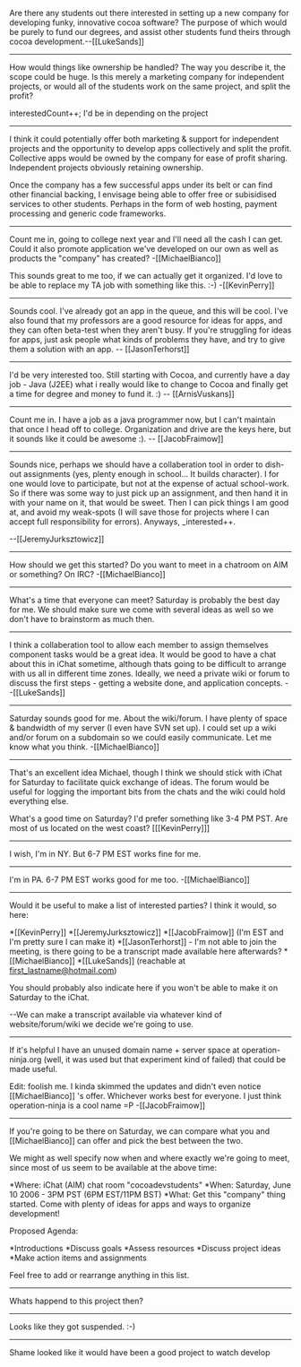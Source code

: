 

Are there any students out there interested in setting up a new company for developing funky, innovative cocoa software? The purpose of which would be purely to fund our degrees, and assist other students fund theirs through cocoa development.--[[LukeSands]]

----

How would things like ownership be handled? The way you describe it, the scope could be huge. Is this merely a marketing company for independent projects, or would all of the students work on the same project, and split the profit?

interestedCount++; I'd be in depending on the project

----

I think it could potentially offer both marketing & support for independent projects and the opportunity to develop apps collectively and split the profit. Collective apps would be owned by the company for ease of profit sharing. Independent projects obviously retaining ownership.

Once the company has a few successful apps under its belt or can find other financial backing, I envisage being able to offer free or subisidised services to other students. Perhaps in the form of web hosting, payment processing and generic code frameworks.

----

Count me in, going to college next year and I'll need all the cash I can get. Could it also promote application we've developed on our own as well as products the "company" has created? -[[MichaelBianco]]

This sounds great to me too, if we can actually get it organized. I'd love to be able to replace my TA job with something like this. :-) -[[KevinPerry]]

----

Sounds cool. I've already got an app in the queue, and this will be cool. I've also found that my professors are a good resource for ideas for apps, and they can often beta-test when they aren't busy. If you're struggling for ideas for apps, just ask people what kinds of problems they have, and try to give them a solution with an app. -- [[JasonTerhorst]]

----

I'd be very interested too. Still starting with Cocoa, and currently have a day job - Java (J2EE) what i really would like to change to Cocoa and finally get a time for degree and money to fund it. :) -- [[ArnisVuskans]]

----

Count me in. I have a job as a java programmer now, but I can't maintain that once I head off to college. Organization and drive are the keys here, but it sounds like it could be awesome :).
-- [[JacobFraimow]]

----

Sounds nice, perhaps we should have a collaberation tool in order to dish-out assignments (yes, plenty enough in school... It builds character). I for one would love to participate, but not at the expense of actual school-work. So if there was some way to just pick up an assignment, and then hand it in with your name on it, that would be sweet. Then I can pick things I am good at, and avoid my weak-spots (I will save those for projects where I can accept full responsibility for errors). Anyways, _interested++.

--[[JeremyJurksztowicz]]

----

How should we get this started? Do you want to meet in a chatroom on AIM or something? On IRC?
-[[MichaelBianco]]

----

What's a time that everyone can meet? Saturday is probably the best day for me. We should make sure we come with several ideas as well so we don't have to brainstorm as much then.

----

I think a collaberation tool to allow each member to assign themselves component tasks would be a great idea. It would be good to have a chat about this in iChat sometime, although thats going to be difficult to arrange with us all in different time zones. Ideally, we need a private wiki or forum to discuss the first steps - getting a website done, and application concepts. --[[LukeSands]]

----

Saturday sounds good for me.
About the wiki/forum. I have plenty of space & bandwidth of my server (I even have SVN set up). I could set up a wiki and/or forum on a subdomain so we could easily communicate.
Let me know what you think.
-[[MichaelBianco]]

----

That's an excellent idea Michael, though I think we should stick with iChat for Saturday to facilitate quick exchange of ideas. The forum would be useful for logging the important bits from the chats and the wiki could hold everything else. 

What's a good time on Saturday? I'd prefer something like 3-4 PM PST. Are most of us located on the west coast? [[[KevinPerry]]]

----
I wish, I'm in NY.  But 6-7 PM EST works fine for me.

----

I'm in PA. 6-7 PM EST works good for me too. -[[MichaelBianco]]

----

Would it be useful to make a list of interested parties? I think it would, so here:


*[[KevinPerry]]
*[[JeremyJurksztowicz]]
*[[JacobFraimow]] (I'm EST and I'm pretty sure I can make it)
*[[JasonTerhorst]] - I'm not able to join the meeting, is there going to be a transcript made available here afterwards?
*[[MichaelBianco]]
*[[LukeSands]] (reachable at first_lastname@hotmail.com)


You should probably also indicate here if you won't be able to make it on Saturday to the iChat.

--We can make a transcript available via whatever kind of website/forum/wiki we decide we're going to use.

----
If it's helpful I have an unused domain name + server space at operation-ninja.org (well, it was used but that experiment kind of failed) that could be made useful. 

Edit: foolish me. I kinda skimmed the updates and didn't even notice [[MichaelBianco]] 's offer. Whichever works best for everyone. I just think operation-ninja is a cool name =P -[[JacobFraimow]]

----
If you're going to be there on Saturday, we can compare what you and [[MichaelBianco]] can offer and pick the best between the two.

We might as well specify now when and where exactly we're going to meet, since most of us seem to be available at the above time:


*Where: iChat (AIM) chat room "cocoadevstudents"
*When: Saturday, June 10 2006 - 3PM PST (6PM EST/11PM BST)
*What: Get this "company" thing started. Come with plenty of ideas for apps and ways to organize development!


Proposed Agenda:

*Introductions
*Discuss goals
*Assess resources
*Discuss project ideas
*Make action items and assignments

Feel free to add or rearrange anything in this list.

----

Whats happend to this project then?

----
Looks like they got suspended. :-)

----

Shame looked like it would have been a good project to watch develop